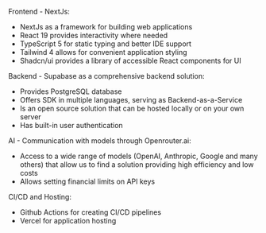<tech-stack>

Frontend - NextJs:

- NextJs as a framework for building web applications
- React 19 provides interactivity where needed
- TypeScript 5 for static typing and better IDE support
- Tailwind 4 allows for convenient application styling
- Shadcn/ui provides a library of accessible React components for UI

Backend - Supabase as a comprehensive backend solution:

- Provides PostgreSQL database
- Offers SDK in multiple languages, serving as Backend-as-a-Service
- Is an open source solution that can be hosted locally or on your own server
- Has built-in user authentication

AI - Communication with models through Openrouter.ai:

- Access to a wide range of models (OpenAI, Anthropic, Google and many others) that allow us to find a solution providing high efficiency and low costs
- Allows setting financial limits on API keys

CI/CD and Hosting:

- Github Actions for creating CI/CD pipelines
- Vercel for application hosting

</tech-stack>
